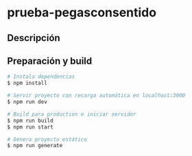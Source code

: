 # prueba-pegasconsentido

## Descripción

## Preparación y build

```bash
# Instala dependencias
$ npm install

# Servir proyecto con recarga automática en localhost:3000
$ npm run dev

# Build para production e iniciar servidor
$ npm run build
$ npm run start

# Genera proyecto estático
$ npm run generate
```
